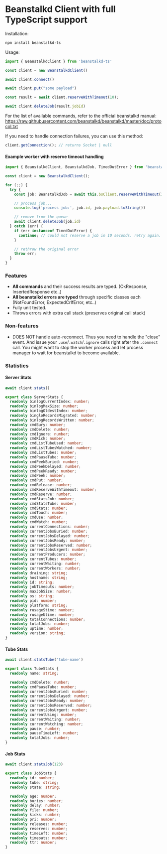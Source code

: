 # Beanstalkd Client with full TypeScript support

Installation:

```sh
npm install beanstalkd-ts
```

Usage:

```ts
import { BeanstalkdClient } from 'beanstalkd-ts'

const client = new BeanstalkdClient()

await client.connect()

await client.put("some payload")

const result = await client.reserveWithTimeout(10);

await client.deleteJob(result.jobId)
```

For the list of available commands, refer to the official beanstalkd manual: https://raw.githubusercontent.com/beanstalkd/beanstalkd/master/doc/protocol.txt

If you need to handle connection failures, you can use this method:

```ts
client.getConnection(); // returns Socket | null
```

#### Example worker with reserve timeout handling

```ts
import { BeanstalkdClient, BeanstalkdJob, TimedOutError } from 'beanstalkd-ts'

const client = new BeanstalkdClient();

for (;;) {
  try {
    const job: BeanstalkdJob = await this.bsClient.reserveWithTimeout(10);

    // process job...
    console.log('process job:', job.id, job.payload.toString())

    // remove from the queue
    await client.deleteJob(job.id)
  } catch (err) {
    if (err instanceof TimedOutError) {
      continue; // could not reserve a job in 10 seconds. retry again.
    }

    // rethrow the original error
    throw err;
  }
}
```

### Features

* **All commands** and their success results are typed. (OkResponse, InsertedResponse etc..)
* **All beanstalkd errors are typed** through specific classes each (NotFoundError, ExpectedCrlfError, etc..)
* Fully unit tested.
* Throws errors with extra call stack (preserves original call stack)

### Non-features
* DOES NOT handle auto-reconnect. Thus you need to handle the "close" event. And issue your `.use`/`.watch`/`.ignore` calls right after the `.connect` call.
  You might want to stop the worker process and let process manager to wait for beanstalkd to become available.

### Statistics

#### Server Stats

```ts
await client.stats()
```

```ts
export class ServerStats {
  readonly binlogCurrentIndex: number;
  readonly binlogMaxSize: number;
  readonly binlogOldestIndex: number;
  readonly bingloRecordsMigrated: number;
  readonly binlogRecordsWritten: number;
  readonly cmdBury: number;
  readonly cmdDelete: number;
  readonly cmdIgnore: number;
  readonly cmdKick: number;
  readonly cmdListTubeUsed: number;
  readonly cmdListTubesWatched: number;
  readonly cmdListTubes: number;
  readonly cmdPauseTube: number;
  readonly cmdPeekBuried: number;
  readonly cmdPeekDelayed: number;
  readonly cmdPeekReady: number;
  readonly cmdPeek: number;
  readonly cmdPut: number;
  readonly cmdRelease: number;
  readonly cmdReserveWithTimeout: number;
  readonly cmdReserve: number;
  readonly cmdStatsJob: number;
  readonly cmdStatsTube: number;
  readonly cmdStats: number;
  readonly cmdTouch: number;
  readonly cmdUse: number;
  readonly cmdWatch: number;
  readonly currentConnections: number;
  readonly currentJobsBuried: number;
  readonly currentJobsDelayed: number;
  readonly currentJobsReady: number;
  readonly currentJobsReserved: number;
  readonly currentJobsUrgent: number;
  readonly currentProducers: number;
  readonly currentTubes: number;
  readonly currentWaiting: number;
  readonly currentWorkers: number;
  readonly draining: string;
  readonly hostname: string;
  readonly id: string;
  readonly jobTimeouts: number;
  readonly maxJobSize: number;
  readonly os: string;
  readonly pid: number;
  readonly platform: string;
  readonly rusageStime: number;
  readonly rusageUtime: number;
  readonly totalConnections: number;
  readonly totalJobs: number;
  readonly uptime: number;
  readonly version: string;
}
```

#### Tube Stats

```ts
await client.statsTube('tube-name')
```

```ts
export class TubeStats {
  readonly name: string;

  readonly cmdDelete: number;
  readonly cmdPauseTube: number;
  readonly currentJobsBuried: number;
  readonly currentJobsDelayed: number;
  readonly currentJobsReady: number;
  readonly currentJobsReserved: number;
  readonly currentJobsUrgent: number;
  readonly currentUsing: number;
  readonly currentWaiting: number;
  readonly currentWatching: number;
  readonly pause: number;
  readonly pauseTimeLeft: number;
  readonly totalJobs: number;
}
```

#### Job Stats

```ts
await client.statsJob(123)
```

```ts
export class JobStats {
  readonly id: number;
  readonly tube: string;
  readonly state: string;

  readonly age: number;
  readonly buries: number;
  readonly delay: number;
  readonly file: number;
  readonly kicks: number;
  readonly pri: number;
  readonly releases: number;
  readonly reserves: number;
  readonly timeLeft: number;
  readonly timeouts: number;
  readonly ttr: number;
}
```

